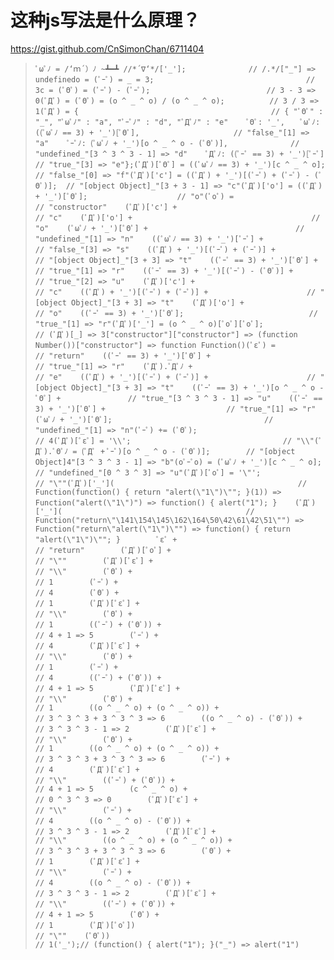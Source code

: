 # 这种js写法是什么原理？

[<span>https://</span><span>gist.github.com/CnSimon</span><span>Chan/6711404</span><span></span>](https://gist.github.com/CnSimonChan/6711404)  

> <div>
> 
>     ﾟωﾟﾉ = /‘ｍ´）ﾉ ~┻━┻ //*´∇‘*/['_'];              // /.*/["_"] => undefinedo = (ﾟｰﾟ) = _ = 3;                                  // 3c = (ﾟΘﾟ) = (ﾟｰﾟ) - (ﾟｰﾟ);                          // 3 - 3 => 0(ﾟДﾟ) = (ﾟΘﾟ) = (o ^ _ ^ o) / (o ^ _ ^ o);          // 3 / 3 => 1(ﾟДﾟ) = {                                           // { "ﾟΘﾟ" : "_", "ﾟωﾟﾉ" : "a", "ﾟｰﾟﾉ" : "d", "ﾟДﾟﾉ" : "e"    ﾟΘﾟ: '_',    ﾟωﾟﾉ: ((ﾟωﾟﾉ == 3) + '_')[ﾟΘﾟ],                     // "false_"[1] => "a"    ﾟｰﾟﾉ: (ﾟωﾟﾉ + '_')[o ^ _ ^ o - (ﾟΘﾟ)],              // "undefined_"[3 ^ 3 ^ 3 - 1] => "d"    ﾟДﾟﾉ: ((ﾟｰﾟ == 3) + '_')[ﾟｰﾟ]                       // "true_"[3] => "e"};(ﾟДﾟ)[ﾟΘﾟ] = ((ﾟωﾟﾉ == 3) + '_')[c ^ _ ^ o];        // "false_"[0] => "f"(ﾟДﾟ)['c'] = ((ﾟДﾟ) + '_')[(ﾟｰﾟ) + (ﾟｰﾟ) - (ﾟΘﾟ)];  // "[object Object]_"[3 + 3 - 1] => "c"(ﾟДﾟ)['o'] = ((ﾟДﾟ) + '_')[ﾟΘﾟ];                    // "o"(ﾟoﾟ) =                                             // "constructor"    (ﾟДﾟ)['c'] +                                        // "c"    (ﾟДﾟ)['o'] +                                        // "o"    (ﾟωﾟﾉ + '_')[ﾟΘﾟ] +                                 // "undefined_"[1] => "n"    ((ﾟωﾟﾉ == 3) + '_')[ﾟｰﾟ] +                          // "false_"[3] => "s"    ((ﾟДﾟ) + '_')[(ﾟｰﾟ) + (ﾟｰﾟ)] +                      // "[object Object]_"[3 + 3] => "t"    ((ﾟｰﾟ == 3) + '_')[ﾟΘﾟ] +                           // "true_"[1] => "r"    ((ﾟｰﾟ == 3) + '_')[(ﾟｰﾟ) - (ﾟΘﾟ)] +                 // "true_"[2] => "u"    (ﾟДﾟ)['c'] +                                        // "c"    ((ﾟДﾟ) + '_')[(ﾟｰﾟ) + (ﾟｰﾟ)] +                      // "[object Object]_"[3 + 3] => "t"    (ﾟДﾟ)['o'] +                                        // "o"    ((ﾟｰﾟ == 3) + '_')[ﾟΘﾟ];                            // "true_"[1] => "r"(ﾟДﾟ)['_'] = (o ^ _ ^ o)[ﾟoﾟ][ﾟoﾟ];                 // (ﾟДﾟ)[_] => 3["constructor"]["constructor"] => (function Number())["constructor"] => function Function()(ﾟεﾟ) =                                             // "return"    ((ﾟｰﾟ == 3) + '_')[ﾟΘﾟ] +                           // "true_"[1] => "r"    (ﾟДﾟ).ﾟДﾟﾉ +                                        // "e"    ((ﾟДﾟ) + '_')[(ﾟｰﾟ) + (ﾟｰﾟ)] +                      // "[object Object]_"[3 + 3] => "t"    ((ﾟｰﾟ == 3) + '_')[o ^ _ ^ o - ﾟΘﾟ] +               // "true_"[3 ^ 3 ^ 3 - 1] => "u"    ((ﾟｰﾟ == 3) + '_')[ﾟΘﾟ] +                           // "true_"[1] => "r"    (ﾟωﾟﾉ + '_')[ﾟΘﾟ];                                  // "undefined_"[1] => "n"(ﾟｰﾟ) += (ﾟΘﾟ);                                     // 4(ﾟДﾟ)[ﾟεﾟ] = '\\';                                  // "\\"(ﾟДﾟ).ﾟΘﾟﾉ = (ﾟДﾟ + ﾟｰﾟ)[o ^ _ ^ o - (ﾟΘﾟ)];        // "[object Object]4"[3 ^ 3 ^ 3 - 1] => "b"(oﾟｰﾟo) = (ﾟωﾟﾉ + '_')[c ^ _ ^ o];                  // "undefined_"[0 ^ 3 ^ 3] => "u"(ﾟДﾟ)[ﾟoﾟ] = '\"';                                  // "\""(ﾟДﾟ)['_'](                                         // Function(function() { return "alert(\"1\")\""; }(1)) => Function("alert(\"1\")") => function() { alert("1"); }    (ﾟДﾟ)['_'](                                         // Function("return\"\141\154\145\162\164\50\42\61\42\51\"") => Function("return\"alert(\"1\")\"") => function() { return "alert(\"1\")\""; }        ﾟεﾟ +                                                   // "return"        (ﾟДﾟ)[ﾟoﾟ] +                                            // "\""        (ﾟДﾟ)[ﾟεﾟ] +                                            // "\\"        (ﾟΘﾟ) +                                                 // 1        (ﾟｰﾟ) +                                                 // 4        (ﾟΘﾟ) +                                                 // 1        (ﾟДﾟ)[ﾟεﾟ] +                                            // "\\"        (ﾟΘﾟ) +                                                 // 1        ((ﾟｰﾟ) + (ﾟΘﾟ)) +                                       // 4 + 1 => 5        (ﾟｰﾟ) +                                                 // 4        (ﾟДﾟ)[ﾟεﾟ] +                                            // "\\"        (ﾟΘﾟ) +                                                 // 1        (ﾟｰﾟ) +                                                 // 4        ((ﾟｰﾟ) + (ﾟΘﾟ)) +                                       // 4 + 1 => 5        (ﾟДﾟ)[ﾟεﾟ] +                                            // "\\"        (ﾟΘﾟ) +                                                 // 1        ((o ^ _ ^ o) + (o ^ _ ^ o)) +                           // 3 ^ 3 ^ 3 + 3 ^ 3 ^ 3 => 6        ((o ^ _ ^ o) - (ﾟΘﾟ)) +                                 // 3 ^ 3 ^ 3 - 1 => 2        (ﾟДﾟ)[ﾟεﾟ] +                                            // "\\"        (ﾟΘﾟ) +                                                 // 1        ((o ^ _ ^ o) + (o ^ _ ^ o)) +                           // 3 ^ 3 ^ 3 + 3 ^ 3 ^ 3 => 6        (ﾟｰﾟ) +                                                 // 4        (ﾟДﾟ)[ﾟεﾟ] +                                            // "\\"        ((ﾟｰﾟ) + (ﾟΘﾟ)) +                                       // 4 + 1 => 5        (c ^ _ ^ o) +                                           // 0 ^ 3 ^ 3 => 0        (ﾟДﾟ)[ﾟεﾟ] +                                            // "\\"        (ﾟｰﾟ) +                                                 // 4        ((o ^ _ ^ o) - (ﾟΘﾟ)) +                                 // 3 ^ 3 ^ 3 - 1 => 2        (ﾟДﾟ)[ﾟεﾟ] +                                            // "\\"        ((o ^ _ ^ o) + (o ^ _ ^ o)) +                           // 3 ^ 3 ^ 3 + 3 ^ 3 ^ 3 => 6        (ﾟΘﾟ) +                                                 // 1        (ﾟДﾟ)[ﾟεﾟ] +                                            // "\\"        (ﾟｰﾟ) +                                                 // 4        ((o ^ _ ^ o) - (ﾟΘﾟ)) +                                 // 3 ^ 3 ^ 3 - 1 => 2        (ﾟДﾟ)[ﾟεﾟ] +                                            // "\\"        ((ﾟｰﾟ) + (ﾟΘﾟ)) +                                       // 4 + 1 => 5        (ﾟΘﾟ) +                                                 // 1        (ﾟДﾟ)[ﾟoﾟ])                                             // "\""    (ﾟΘﾟ))                                                  // 1('_');// (function() { alert("1"); }("_") => alert("1")
> 
> </div>